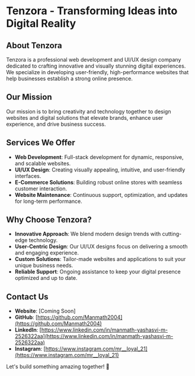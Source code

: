 # Tenzora - Transforming Ideas into Digital Reality

## About Tenzora
Tenzora is a professional web development and UI/UX design company dedicated to crafting innovative and visually stunning digital experiences. We specialize in developing user-friendly, high-performance websites that help businesses establish a strong online presence.

## Our Mission
Our mission is to bring creativity and technology together to design websites and digital solutions that elevate brands, enhance user experience, and drive business success.

## Services We Offer
- **Web Development**: Full-stack development for dynamic, responsive, and scalable websites.
- **UI/UX Design**: Creating visually appealing, intuitive, and user-friendly interfaces.
- **E-Commerce Solutions**: Building robust online stores with seamless customer interaction.
- **Website Maintenance**: Continuous support, optimization, and updates for long-term performance.

## Why Choose Tenzora?
- **Innovative Approach**: We blend modern design trends with cutting-edge technology.
- **User-Centric Design**: Our UI/UX designs focus on delivering a smooth and engaging experience.
- **Custom Solutions**: Tailor-made websites and applications to suit your unique business needs.
- **Reliable Support**: Ongoing assistance to keep your digital presence optimized and up to date.

## Contact Us
- **Website**: [Coming Soon]
- **GitHub**: [https://github.com/Manmath2004](https://github.com/Manmath2004)
- **LinkedIn**: [https://www.linkedin.com/in/manmath-yashasvi-m-2526322aa](https://www.linkedin.com/in/manmath-yashasvi-m-2526322aa)
- **Instagram**: [https://www.instagram.com/mr__loyal_21](https://www.instagram.com/mr__loyal_21)

Let's build something amazing together! 🚀

